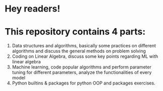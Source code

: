 # Hey readers!
# This repository contains 4 parts:
1. Data structures and algorithms, basically some practices on different algorithms and discuss the general methods on problem solving
2. Coding on Linear Algebra, discuss some key points regarding ML with linear algebra
3. Machine learning, code popular algorithms and perform parameter tuning for different parameters, analyze the functionalities of every model
4. Python builtins & packages for python OOP and packages exercises.
